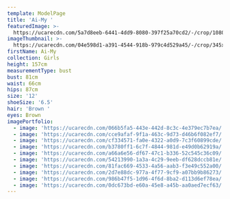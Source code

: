 ```yaml
---
template: ModelPage
title: 'Ai-My '
featuredImage: >-
  https://ucarecdn.com/5a7d8eeb-6441-4dd9-8080-397f25a70cd2/-/crop/1080x842/0,12/-/preview/
imageThumbnail: >-
  https://ucarecdn.com/04e598d1-a391-4544-918b-979c4d529a45/-/crop/345x487/48,7/-/preview/
firstName: Ai-My
collection: Girls
height: 157cm
measurementType: bust
bust: 81cm
waist: 66cm
hips: 87cm
size: '12'
shoeSize: '6.5'
hair: 'Brown '
eyes: Brown
imagePortfolio:
  - image: 'https://ucarecdn.com/066b5fa5-443e-442d-8c3c-4e379ec7b7ea/'
  - image: 'https://ucarecdn.com/cce9afaf-9f1a-463c-9d73-d46b6f082ef7/'
  - image: 'https://ucarecdn.com/cf334571-fa0e-4322-a0d9-7c3f60899cde/'
  - image: 'https://ucarecdn.com/b3780ff1-6c7f-4844-981d-e49d0b62919a/'
  - image: 'https://ucarecdn.com/a66a6e56-df67-47c1-b336-52c545c36c09/'
  - image: 'https://ucarecdn.com/54213990-1a3a-4c29-9eeb-df628dccb81e/'
  - image: 'https://ucarecdn.com/81fac669-4533-4a56-aab3-f3e49c552a00/'
  - image: 'https://ucarecdn.com/2d7e88dc-977a-4f77-9cf9-a07bb9b86273/'
  - image: 'https://ucarecdn.com/986b47f5-1d96-4f6d-8ba2-d113d6ef78ea/'
  - image: 'https://ucarecdn.com/0dc673bd-e60a-45e8-a45b-aa0aed7ecf63/'
---
```



